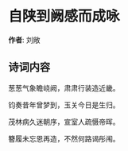 # 自陕到阙感而成咏

**作者**: 刘敞

## 诗词内容

葱葱气象瞻峣阙，肃肃行装造近畿。

钧奏昔年曾梦到，玉关今日是生归。

茂林病久迷朝序，宣室人疏慑帝晖。

簪履未忘恩再造，不然何路谒彤闱。

